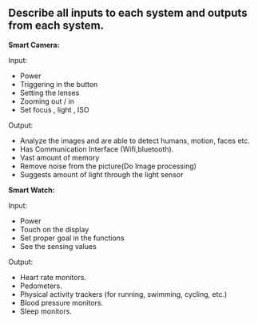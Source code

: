 ## Describe all inputs to each system and outputs from each system.

**Smart Camera:**

Input:
- Power
- Triggering in the button
- Setting the lenses
- Zooming out / in 
- Set focus , light , ISO
 
Output:
- Analyze the images and are able to detect humans, motion, faces etc.
- Has Communication Interface (Wifi,bluetooth).
- Vast amount of memory
- Remove noise from the picture(Do Image processing)
- Suggests amount of light through the light sensor

**Smart Watch:**

Input:
- Power
- Touch on the display
- Set proper goal in the functions
- See the sensing values

Output:
- Heart rate monitors.
- Pedometers.
- Physical activity trackers (for running, swimming, cycling, etc.)
- Blood pressure monitors.
- Sleep monitors.